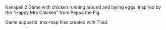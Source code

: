 Kanapeli 2
Game with chicken running around and laying eggs. Inspired by the "Happy Mrs Chicken" from Peppa the Pig 

Game supports .tmx-map files created with Tiled.
